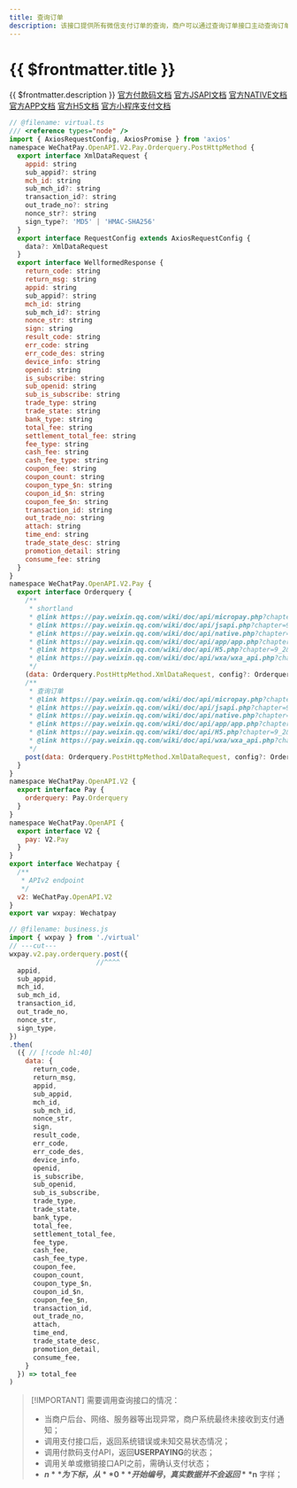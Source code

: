 ```yaml
---
title: 查询订单
description: 该接口提供所有微信支付订单的查询，商户可以通过查询订单接口主动查询订单状态，完成下一步的业务逻辑。
---
```


# {{ $frontmatter.title }}

{{ $frontmatter.description }} [官方付款码文档](https://pay.weixin.qq.com/wiki/doc/api/micropay.php?chapter=9_2) [官方JSAPI文档](https://pay.weixin.qq.com/wiki/doc/api/jsapi.php?chapter=9_2) [官方NATIVE文档](https://pay.weixin.qq.com/wiki/doc/api/native.php?chapter=9_2) [官方APP文档](https://pay.weixin.qq.com/wiki/doc/api/app/app.php?chapter=9_2&index=4) [官方H5文档](https://pay.weixin.qq.com/wiki/doc/api/H5.php?chapter=9_2&index=2) [官方小程序支付文档](https://pay.weixin.qq.com/wiki/doc/api/wxa/wxa_api.php?chapter=9_2)

```js twoslash
// @filename: virtual.ts
/// <reference types="node" />
import { AxiosRequestConfig, AxiosPromise } from 'axios'
namespace WeChatPay.OpenAPI.V2.Pay.Orderquery.PostHttpMethod {
  export interface XmlDataRequest {
    appid: string
    sub_appid?: string
    mch_id: string
    sub_mch_id?: string
    transaction_id?: string
    out_trade_no?: string
    nonce_str?: string
    sign_type?: 'MD5' | 'HMAC-SHA256'
  }
  export interface RequestConfig extends AxiosRequestConfig {
    data?: XmlDataRequest
  }
  export interface WellformedResponse {
    return_code: string
    return_msg: string
    appid: string
    sub_appid?: string
    mch_id: string
    sub_mch_id?: string
    nonce_str: string
    sign: string
    result_code: string
    err_code: string
    err_code_des: string
    device_info: string
    openid: string
    is_subscribe: string
    sub_openid: string
    sub_is_subscribe: string
    trade_type: string
    trade_state: string
    bank_type: string
    total_fee: string
    settlement_total_fee: string
    fee_type: string
    cash_fee: string
    cash_fee_type: string
    coupon_fee: string
    coupon_count: string
    coupon_type_$n: string
    coupon_id_$n: string
    coupon_fee_$n: string
    transaction_id: string
    out_trade_no: string
    attach: string
    time_end: string
    trade_state_desc: string
    promotion_detail: string
    consume_fee: string
  }
}
namespace WeChatPay.OpenAPI.V2.Pay {
  export interface Orderquery {
    /**
     * shortland
     * @link https://pay.weixin.qq.com/wiki/doc/api/micropay.php?chapter=9_2
     * @link https://pay.weixin.qq.com/wiki/doc/api/jsapi.php?chapter=9_2
     * @link https://pay.weixin.qq.com/wiki/doc/api/native.php?chapter=9_2
     * @link https://pay.weixin.qq.com/wiki/doc/api/app/app.php?chapter=9_2&index=4
     * @link https://pay.weixin.qq.com/wiki/doc/api/H5.php?chapter=9_2&index=2
     * @link https://pay.weixin.qq.com/wiki/doc/api/wxa/wxa_api.php?chapter=9_2
     */
    (data: Orderquery.PostHttpMethod.XmlDataRequest, config?: Orderquery.PostHttpMethod.RequestConfig): AxiosPromise<Orderquery.PostHttpMethod.WellformedResponse>
    /**
     * 查询订单
     * @link https://pay.weixin.qq.com/wiki/doc/api/micropay.php?chapter=9_2
     * @link https://pay.weixin.qq.com/wiki/doc/api/jsapi.php?chapter=9_2
     * @link https://pay.weixin.qq.com/wiki/doc/api/native.php?chapter=9_2
     * @link https://pay.weixin.qq.com/wiki/doc/api/app/app.php?chapter=9_2&index=4
     * @link https://pay.weixin.qq.com/wiki/doc/api/H5.php?chapter=9_2&index=2
     * @link https://pay.weixin.qq.com/wiki/doc/api/wxa/wxa_api.php?chapter=9_2
     */
    post(data: Orderquery.PostHttpMethod.XmlDataRequest, config?: Orderquery.PostHttpMethod.RequestConfig): AxiosPromise<Orderquery.PostHttpMethod.WellformedResponse>
  }
}
namespace WeChatPay.OpenAPI.V2 {
  export interface Pay {
    orderquery: Pay.Orderquery
  }
}
namespace WeChatPay.OpenAPI {
  export interface V2 {
    pay: V2.Pay
  }
}
export interface Wechatpay {
  /**
   * APIv2 endpoint
   */
  v2: WeChatPay.OpenAPI.V2
}
export var wxpay: Wechatpay

// @filename: business.js
import { wxpay } from './virtual'
// ---cut---
wxpay.v2.pay.orderquery.post({
                      //^^^^
  appid,
  sub_appid,
  mch_id,
  sub_mch_id,
  transaction_id,
  out_trade_no,
  nonce_str,
  sign_type,
})
.then(
  ({ // [!code hl:40]
    data: {
      return_code,
      return_msg,
      appid,
      sub_appid,
      mch_id,
      sub_mch_id,
      nonce_str,
      sign,
      result_code,
      err_code,
      err_code_des,
      device_info,
      openid,
      is_subscribe,
      sub_openid,
      sub_is_subscribe,
      trade_type,
      trade_state,
      bank_type,
      total_fee,
      settlement_total_fee,
      fee_type,
      cash_fee,
      cash_fee_type,
      coupon_fee,
      coupon_count,
      coupon_type_$n,
      coupon_id_$n,
      coupon_fee_$n,
      transaction_id,
      out_trade_no,
      attach,
      time_end,
      trade_state_desc,
      promotion_detail,
      consume_fee,
    }
  }) => total_fee
)
```

> [!IMPORTANT] 需要调用查询接口的情况：
> - 当商户后台、网络、服务器等出现异常，商户系统最终未接收到支付通知；
> - 调用支付接口后，返回系统错误或未知交易状态情况；
> - 调用付款码支付API，返回**USERPAYING**的状态；
> - 调用关单或撤销接口API之前，需确认支付状态；
> - **$n** 为下标，从 **0** 开始编号，真实数据并不会返回 **$n** 字样；
